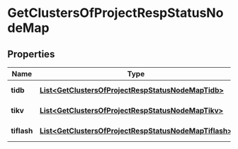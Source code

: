 
# GetClustersOfProjectRespStatusNodeMap

## Properties
Name | Type | Description | Notes
------------ | ------------- | ------------- | -------------
**tidb** | [**List&lt;GetClustersOfProjectRespStatusNodeMapTidb&gt;**](GetClustersOfProjectRespStatusNodeMapTidb.md) | TiDB node map. | 
**tikv** | [**List&lt;GetClustersOfProjectRespStatusNodeMapTikv&gt;**](GetClustersOfProjectRespStatusNodeMapTikv.md) | TiKV node map. | 
**tiflash** | [**List&lt;GetClustersOfProjectRespStatusNodeMapTiflash&gt;**](GetClustersOfProjectRespStatusNodeMapTiflash.md) | TiFlash node map. |  [optional]



